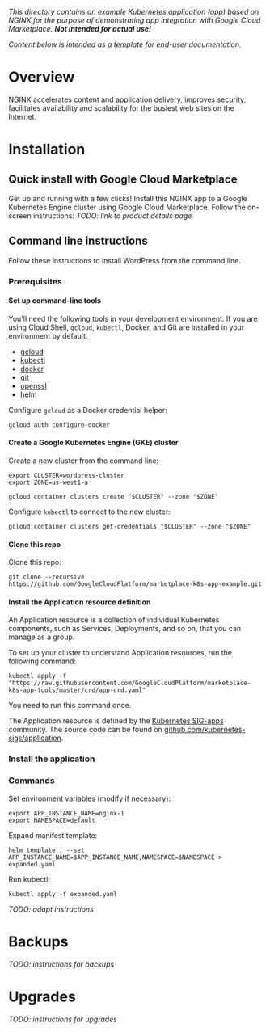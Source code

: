 *This directory contains an example Kubernetes application (app) based on
NGINX for the purpose of demonstrating app integration with
Google Cloud Marketplace. **Not intended for actual use!***

*Content below is intended as a template for end-user documentation.*

# Overview

NGINX accelerates content and application delivery, improves security,
facilitates availability and scalability for the busiest web sites on the
Internet.

# Installation

## Quick install with Google Cloud Marketplace

Get up and running with a few clicks! Install this NGINX app to a Google
Kubernetes Engine cluster using Google Cloud Marketplace. Follow the on-screen
instructions:
*TODO: link to product details page*

## Command line instructions

Follow these instructions to install WordPress from the command line.

### Prerequisites

#### Set up command-line tools

You'll need the following tools in your development environment. If you are
using Cloud Shell, `gcloud`, `kubectl`, Docker, and Git are installed in your
environment by default.

-   [gcloud](https://cloud.google.com/sdk/gcloud/)
-   [kubectl](https://kubernetes.io/docs/reference/kubectl/overview/)
-   [docker](https://docs.docker.com/install/)
-   [git](https://git-scm.com/book/en/v2/Getting-Started-Installing-Git)
-   [openssl](https://www.openssl.org/)
-   [helm](https://helm.sh/)

Configure `gcloud` as a Docker credential helper:

```shell
gcloud auth configure-docker
```

#### Create a Google Kubernetes Engine (GKE) cluster

Create a new cluster from the command line:

```shell
export CLUSTER=wordpress-cluster
export ZONE=us-west1-a

gcloud container clusters create "$CLUSTER" --zone "$ZONE"
```

Configure `kubectl` to connect to the new cluster:

```shell
gcloud container clusters get-credentials "$CLUSTER" --zone "$ZONE"
```

#### Clone this repo

Clone this repo:

```shell
git clone --recursive https://github.com/GoogleCloudPlatform/marketplace-k8s-app-example.git
```

#### Install the Application resource definition

An Application resource is a collection of individual Kubernetes components,
such as Services, Deployments, and so on, that you can manage as a group.

To set up your cluster to understand Application resources, run the following
command:

```shell
kubectl apply -f "https://raw.githubusercontent.com/GoogleCloudPlatform/marketplace-k8s-app-tools/master/crd/app-crd.yaml"
```

You need to run this command once.

The Application resource is defined by the
[Kubernetes SIG-apps](https://github.com/kubernetes/community/tree/master/sig-apps)
community. The source code can be found on
[github.com/kubernetes-sigs/application](https://github.com/kubernetes-sigs/application).

### Install the application

### Commands

Set environment variables (modify if necessary):
```
export APP_INSTANCE_NAME=nginx-1
export NAMESPACE=default
```

Expand manifest template:
```
helm template . --set APP_INSTANCE_NAME=$APP_INSTANCE_NAME,NAMESPACE=$NAMESPACE > expanded.yaml
```

Run kubectl:
```
kubectl apply -f expanded.yaml
```

*TODO: adapt instructions*

# Backups

*TODO: instructions for backups*

# Upgrades

*TODO: instructions for upgrades*
